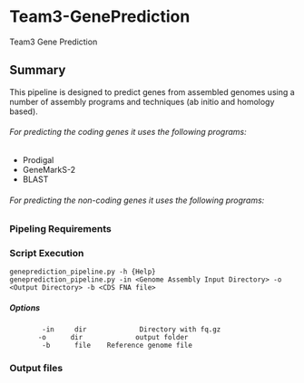 # Team3-GenePrediction
Team3 Gene Prediction

## Summary 
This pipeline is designed to predict genes from assembled genomes using a number of assembly programs and techniques (ab initio and homology based). 
###### For predicting the coding genes it uses the following programs:
* Prodigal
* GeneMarkS-2
* BLAST

###### For predicting the non-coding genes it uses the following programs:
<fill-in>

### Pipeling Requirements

### Script Execution

`geneprediction_pipeline.py -h {Help}`<br />
`geneprediction_pipeline.py -in <Genome Assembly Input Directory> -o <Output Directory> -b <CDS FNA file>` <br />


##### Options
`        -in     dir             Directory with fq.gz` <br />
`        -o      dir             output folder `<br />
`        -b      file    Reference genome file`


### Output files

